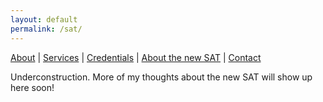 ```yaml
---
layout: default
permalink: /sat/
---
```

[About](/home/) |
[Services](/services/) |
[Credentials](/credentials/) |
[About the new SAT](/sat/) |
[Contact](/contact/)

Underconstruction. More of my thoughts about the new SAT will show up here soon!
